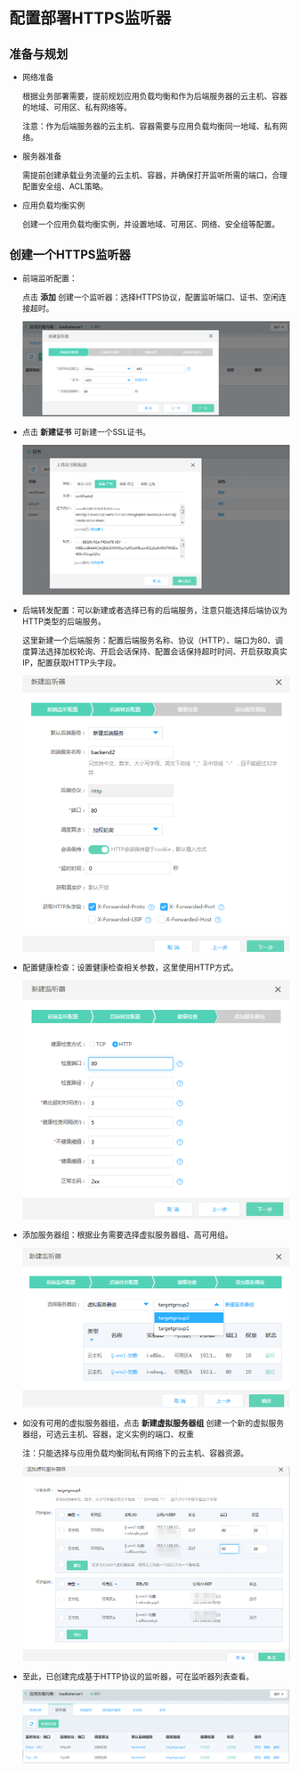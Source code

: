 # 配置部署HTTPS监听器

## 准备与规划

- 网络准备

	根据业务部署需要，提前规划应用负载均衡和作为后端服务器的云主机、容器的地域、可用区、私有网络等。
	
	注意：作为后端服务器的云主机、容器需要与应用负载均衡同一地域、私有网络。

- 服务器准备

	需提前创建承载业务流量的云主机、容器，并确保打开监听所需的端口，合理配置安全组、ACL策略。

- 应用负载均衡实例

	创建一个应用负载均衡实例，并设置地域、可用区、网络、安全组等配置。

## 创建一个HTTPS监听器

- 前端监听配置：
	
	点击 **添加** 创建一个监听器：选择HTTPS协议，配置监听端口、证书、空闲连接超时。

	![ALB后端服务设置](../../../../image/Networking/ALB/ALB-045.png)

- 点击 **新建证书** 可新建一个SSL证书。

	![ALB后端服务设置](../../../../image/Networking/ALB/ALB-046.png)

- 后端转发配置：可以新建或者选择已有的后端服务，注意只能选择后端协议为HTTP类型的后端服务。
	
	这里新建一个后端服务：配置后端服务名称、协议（HTTP）、端口为80、调度算法选择加权轮询、开启会话保持、配置会话保持超时时间、开启获取真实IP，配置获取HTTP头字段。

	![ALB后端服务设置](../../../../image/Networking/ALB/ALB-047.png)

- 配置健康检查：设置健康检查相关参数，这里使用HTTP方式。

	![ALB后端服务设置](../../../../image/Networking/ALB/ALB-048.png)

- 添加服务器组：根据业务需要选择虚拟服务器组、高可用组。

	![ALB后端服务设置](../../../../image/Networking/ALB/ALB-049.png)

- 如没有可用的虚拟服务器组，点击 **新建虚拟服务器组** 创建一个新的虚拟服务器组，可选云主机、容器，定义实例的端口、权重
	
	注：只能选择与应用负载均衡同私有网络下的云主机、容器资源。

	![ALB后端服务设置](../../../../image/Networking/ALB/ALB-050.png)

- 至此，已创建完成基于HTTP协议的监听器，可在监听器列表查看。

	![ALB后端服务设置](../../../../image/Networking/ALB/ALB-051.png)
